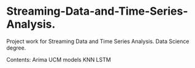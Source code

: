 # Streaming-Data-and-Time-Series-Analysis.
Project work for Streaming Data and Time Series Analysis. Data Science degree. 

Contents:
Arima
UCM models
KNN
LSTM
